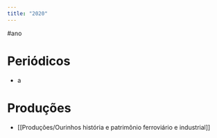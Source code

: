 ```yaml
---
title: "2020"
---
```


#ano 

# Periódicos
- a

# Produções
- [[Produções/Ourinhos história e patrimônio ferroviário e industrial]]